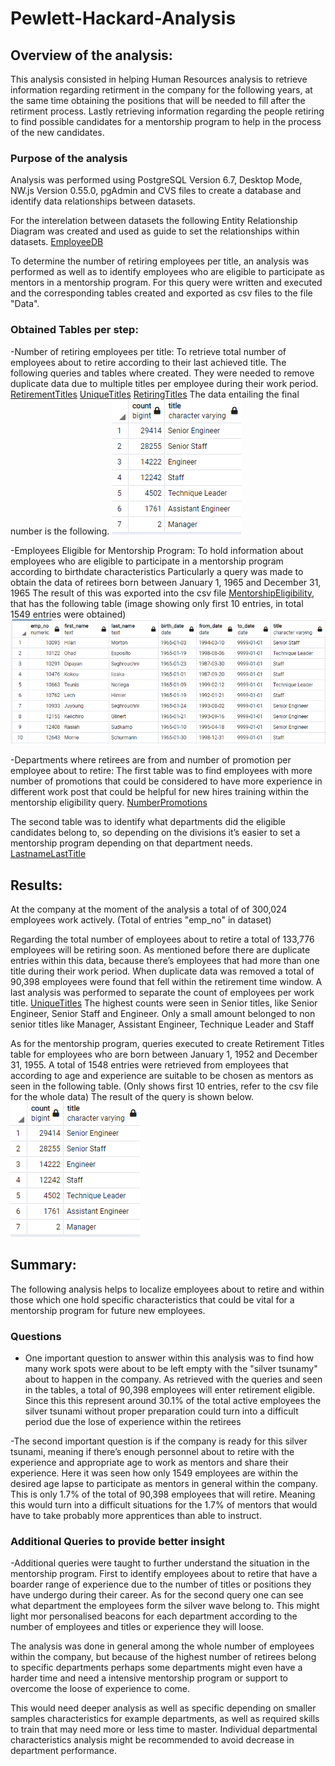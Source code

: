 # Pewlett-Hackard-Analysis

## Overview of the analysis:
This analysis consisted in helping Human Resources analysis to retrieve information regarding retirment in the company for the following years, at the same time obtaining the positions that will be needed to fill after the retirment process. 
Lastly retrieving information regarding the people retiring to find possible candidates for a mentorship program to help in the process of the new candidates.  



### Purpose of the analysis
Analysis was performed using PostgreSQL Version
6.7, Desktop Mode, NW.js Version 0.55.0, pgAdmin and CVS files to create a database and identify data relationships between datasets. 

For the interelation between datasets the following Entity Relationship Diagram was created and used as guide to set the relationships within datasets. [EmployeeDB](EmployeeDB.png)

To determine the number of retiring employees per title, an analysis was performed as well as to identify employees who are eligible to participate as mentors in a mentorship program. For this query were written and executed and the corresponding tables created and exported as csv files to the file "Data". 

### Obtained Tables per step:

-Number of retiring employees per title: 
To retrieve total number of employees about to retire according to their last achieved title. The following queries and tables where created. They were needed to remove duplicate data due to multiple titles per employee during their work period. 
[RetirementTitles](Queries/Data/retirement_titles.csv)
[UniqueTitles](Queries/Data/unique_titles.csv)
[RetiringTitles](Queries/Data/retiring_titles.csv)
The data entailing the final number is the following. 
![RetiringTitles](Resources/retiring_titles.png)


-Employees Eligible for Mentorship Program:
To hold information about employees who are eligible to participate in a mentorship program according to birthdate characteristics  Particularly a query was made to obtain the data of retirees born between January 1, 1965 and December 31, 1965
The result of this was exported into the csv file [MentorshipEligibility](Queries/Data/mentorship_eligibility.csv), that has the following table (image showing only first 10 entries, in total 1549 entries were obtained)
![MentorshipEligibility](Resources/MentorshipEligibility.png)

-Departments where retirees are from and number of promotion per employee about to retire: 
The first table was to find employees with more number of promotions that could be considered to have more experience in different work post that could be helpful for new hires training within the mentorship eligibility query.
[NumberPromotions](Queries/Data/number_promotions.csv)

The second table was to identify what departments did the eligible candidates belong to, so depending on the divisions it’s easier to set a mentorship program depending on that department needs. 
[LastnameLastTitle](Queries/Data/lastname_lasttitle.csv)



## Results: 
At the company at the moment of the analysis a total of of 300,024 employees work actively. (Total of entries "emp_no" in dataset)

Regarding the total number of employees about to retire a total of 133,776 employees will be retiring soon. As mentioned before there are duplicate entries within this data, because there’s employees that had more than one title during their work period. When duplicate data was removed a total of 90,398 employees were found that fell within the retirement time window. 
A last analysis was performed to separate the count of employees per work title. [UniqueTitles](Queries/Data/unique_titles.csv)
The highest counts were seen in Senior titles, like Senior Engineer, Senior Staff and Engineer. Only a small amount belonged to non senior titles like Manager, Assistant Engineer, Technique Leader and Staff

As for the mentorship program, queries executed to create Retirement Titles table for employees who are born between January 1, 1952 and December 31, 1955.
A total of 1548 entries were retrieved from employees that according to age and experience are suitable to be chosen as mentors as seen in the following table. (Only shows first 10 entries, refer to the csv file for the whole data) 
The result of the query is shown below. 
![RetirementTitles](Resources/retiring_titles.png)



## Summary:
The following analysis helps to localize employees about to retire and within those which one hold specific characteristics that could be vital for a mentorship program for future new employees. 

### Questions
- One important question to answer within this analysis was to find how many work spots were about to be left empty with the "silver tsunamy" about to happen in the company. As retrieved with the queries and seen in the tables, a total of 90,398 employees will enter retirement eligible. Since this this represent around 30.1% of the total active employees the silver tsunami without proper preparation could turn into a difficult period due the lose of experience within the retirees 

-The second important question is if the company is ready for this silver tsunami, meaning if there’s enough personnel about to retire with the experience and appropriate age to work as mentors and share their experience. Here it was seen how only 1549 employees are within the desired age lapse to participate as mentors in general within the company. This is only 1.7% of the total of 90,398 employees that will retire. Meaning this would turn into a difficult situations for the 1.7% of mentors that would have to take probably more apprentices than able to instruct. 



### Additional Queries to provide better insight 

-Additional queries were taught to further understand the situation in the mentorship program. First to identify employees about to retire that have a boarder range of experience due to the number of titles or positions they have undergo during their career. As for the second query one can see what department the employees form the silver wave belong to. This might light mor personalised beacons for each department according to the number of employees and titles or experience they will loose. 

The analysis was done in general among the whole number of employees within the company, but because of the highest number of retirees belong to specific departments perhaps some departments might even have a harder time and need a intensive mentorship program or support to overcome the loose of experience to come.

This would need deeper analysis as well as specific depending on smaller samples characteristics for example departments, as well as required skills to train that may need more or less time to master. Individual departmental characteristics analysis might be recommended to avoid decrease in department performance.




